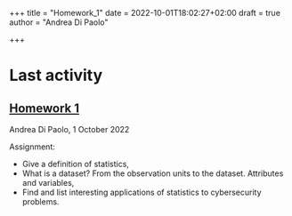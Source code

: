 +++
title = "Homework_1"
date = 2022-10-01T18:02:27+02:00
draft = true
author = "Andrea Di Paolo"

+++

# Last activity
## [Homework 1](https://AndreaDipa.github.io/post/homework_1) 
Andrea Di Paolo, 1 October 2022


Assignment: 
<ul>
    <li> Give a definition of statistics, </li>
    <li> What is a dataset? From the observation units to the dataset. Attributes and variables, </li>
    <li> Find and list interesting applications of statistics to cybersecurity problems. </li>
</ul>